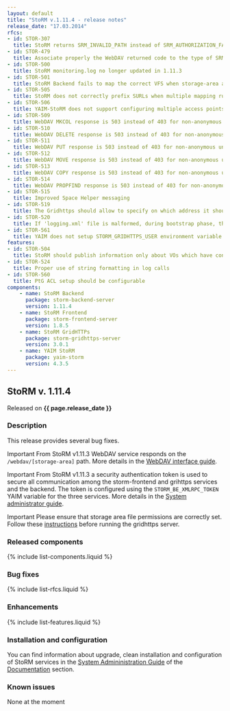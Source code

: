 ```yaml
---
layout: default
title: "StoRM v.1.11.4 - release notes"
release_date: "17.03.2014"
rfcs:
- id: STOR-307
  title: StoRM returns SRM_INVALID_PATH instead of SRM_AUTHORIZATION_FAILURE
- id: STOR-479
  title: Associate properly the WebDAV returned code to the type of SRMOperationException
- id: STOR-500
  title: StoRM monitoring.log no longer updated in 1.11.3
- id: STOR-501
  title: StoRM Backend fails to map the correct VFS when storage-area accesspoints are nested
- id: STOR-505
  title: StoRM does not correctly prefix SURLs when multiple mapping rules are defined for a storage area
- id: STOR-506
  title: YAIM-StoRM does not support configuring multiple access points for a given storage area
- id: STOR-509
  title: WebDAV MKCOL response is 503 instead of 403 for non-anonymous unauthorized requests
- id: STOR-510
  title: WebDAV DELETE response is 503 instead of 403 for non-anonymous unauthorized requests
- id: STOR-511
  title: WebDAV PUT response is 503 instead of 403 for non-anonymous unauthorized requests
- id: STOR-512
  title: WebDAV MOVE response is 503 instead of 403 for non-anonymous unauthorized requests
- id: STOR-513
  title: WebDAV COPY response is 503 instead of 403 for non-anonymous unauthorized requests
- id: STOR-514
  title: WebDAV PROPFIND response is 503 instead of 403 for non-anonymous unauthorized requests
- id: STOR-515
  title: Improved Space Helper messaging
- id: STOR-519
  title: The Gridhttps should allow to specify on which address it should listen
- id: STOR-520
  title: If 'logging.xml' file is malformed, during bootstrap phase, the Backend dies without writing the parsing error on stderr log file
- id: STOR-561
  title: YAIM does not setup STORM_GRIDHTTPS_USER environment variable
features:
- id: STOR-504
  title: StoRM should publish information only about VOs which have configured storage areas
- id: STOR-524
  title: Proper use of string formatting in log calls
- id: STOR-560
  title: PtG ACL setup should be configurable
components:
    - name: StoRM Backend
      package: storm-backend-server
      version: 1.11.4
    - name: StoRM Frontend
      package: storm-frontend-server
      version: 1.8.5
    - name: StoRM GridHTTPs
      package: storm-gridhttps-server
      version: 3.0.1
    - name: YAIM StoRM
      package: yaim-storm
      version: 4.3.5
---
```


## StoRM v. 1.11.4

Released on **{{ page.release_date }}**

### Description

This release provides several bug fixes.
  
<span class="label label-info">Important</span> From StoRM v1.11.3 WebDAV service responds on 
the `/webdav/[storage-area]` path. More details in the [WebDAV interface guide][storm-webdav-guide]. 

<span class="label label-info">Important</span> From StoRM v1.11.3 a security authentication token is used
to secure all communication among the storm-frontend and grihttps services and the 
backend. The token is configured using the `STORM_BE_XMLRPC_TOKEN` YAIM variable for
the three services. More details in the [System administrator guide][storm-sysadmin-guide].

<span class="label label-info">Important</span> Please ensure that storage area file permissions are 
correctly set. Follow these [instructions][file-perms-section] before running the gridhttps server.

### Released components

{% include list-components.liquid %}

### Bug fixes

{% include list-rfcs.liquid %}

### Enhancements

{% include list-features.liquid %}

### Installation and configuration

You can find information about upgrade, clean installation and configuration of StoRM services in the [System Admininistration Guide][storm-sysadmin-guide] of the [Documentation][storm-documentation] section.

### Known issues

None at the moment

[storm-documentation]: {{site.baseurl}}/documentation.html
[storm-sysadmin-guide]: {{site.baseurl}}/documentation/sysadmin-guide/1.11.4
[file-perms-section]: {{site.baseurl}}/documentation/sysadmin-guide/1.11.4/#sapermissions
[storm-webdav-guide]: {{site.baseurl}}/documentation/webdav-guide/3.0.1

